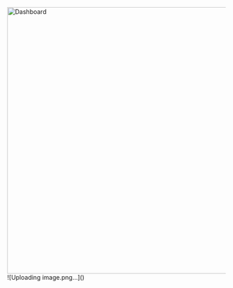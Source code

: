 <img width="616" alt="Dashboard " src="https://github.com/user-attachments/assets/5b6f1494-b91e-426b-b964-fb5f7f621e58" />
![Uploading image.png…]()
